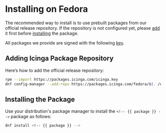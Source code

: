 # Installing <!-- {{ product }} --> on Fedora

The recommended way to install <!-- {{ product }} --> is to use prebuilt packages from our official release repository.
If the repository is not configured yet,
please [add](#adding-icinga-package-repository) it first
before [installing](#installing-the-package) the package.

All packages we provide are signed with the following [key](https://packages.icinga.com/icinga.key).

## Adding Icinga Package Repository

Here’s how to add the official release repository:

```bash
rpm --import https://packages.icinga.com/icinga.key
dnf config-manager --add-repo https://packages.icinga.com/fedora/$(. /etc/os-release; echo "$VERSION_ID")/release
```

## Installing the Package

Use your distribution's package manager to install the `<!-- {{ package }} -->` package as follows:

```bash
dnf install <!-- {{ package }} -->
```
